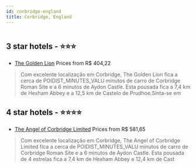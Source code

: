 ```yaml
---
id: corbridge-england
title: Corbridge, England
---
```


<center><img src="https://i.travelapi.com/hotels/7000000/6470000/6469100/6469014/5b22a3c9_b.jpg" alt="" /></center>


##  3 star hotels - ⭐️⭐️⭐️

-    [The Golden Lion](https://www.hurb.com/br/aud/https://www.hurb.com/br/hotels/corbridge/the-golden-lion-HT-58AK?cmp=18055) Prices from R$ 404,22
   > Com excelente localização em Corbridge, The Golden Lion fica a cerca de POIDIST_MINUTES_VALU minutos de carro de Corbridge Roman Site e a 6 minutos de Aydon Castle.  Esta pousada fica a 7,4 km de Hexham Abbey e a 12,5 km de Castelo de Prudhoe.Sinta-se em 

##  4 star hotels - ⭐️⭐️⭐️⭐️

-    [The Angel of Corbridge Limited](https://www.hurb.com/br/aud/https://www.hurb.com/br/hotels/corbridge/the-angel-of-corbridge-limited-HT-5OWC?cmp=18055) Prices from R$ 581,65
   > Com excelente localização em Corbridge, The Angel of Corbridge Limited fica a cerca de POIDIST_MINUTES_VALU minutos de carro de Corbridge Roman Site e a 6 minutos de Aydon Castle.  Esta pousada de 4 estrelas fica a 7,4 km de Hexham Abbey e 12,4 km de Cast
